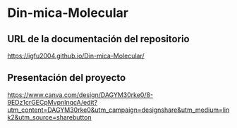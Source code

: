 # Din-mica-Molecular

## URL de la documentación del repositorio

https://igfu2004.github.io/Din-mica-Molecular/

## Presentación del proyecto 

https://www.canva.com/design/DAGYM30rke0/8-9EDz1crGECpMvpnInqcA/edit?utm_content=DAGYM30rke0&utm_campaign=designshare&utm_medium=link2&utm_source=sharebutton
